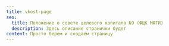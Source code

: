 ```yaml
---
title: vkost-page
seo:
  title: Положение о совете целевого капитала №9 (ФЦК МФТИ)
  description: Здесь описание странички будет
content: Просто берем и создаем страницу
---
```

